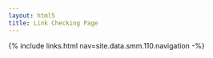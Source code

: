```yaml
---
layout: html5
title: Link Checking Page
---
```

{% include links.html nav=site.data.smm.110.navigation -%}
